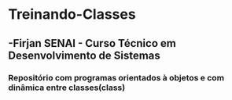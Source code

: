 # Treinando-Classes
## -Firjan SENAI - Curso Técnico em Desenvolvimento de Sistemas
### Repositório com programas orientados à objetos e com dinâmica entre classes(class)

